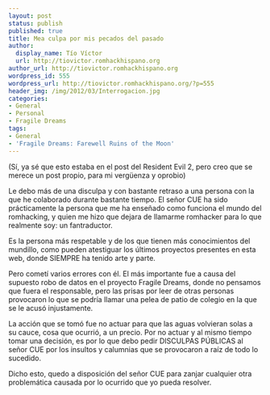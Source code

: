 ```yaml
---
layout: post
status: publish
published: true
title: Mea culpa por mis pecados del pasado
author:
  display_name: Tío Víctor
  url: http://tiovictor.romhackhispano.org
author_url: http://tiovictor.romhackhispano.org
wordpress_id: 555
wordpress_url: http://tiovictor.romhackhispano.org/?p=555
header_img: /img/2012/03/Interrogacion.jpg
categories:
- General
- Personal
- Fragile Dreams
tags:
- General
- 'Fragile Dreams: Farewell Ruins of the Moon'
---
```

(Sí, ya sé que esto estaba en el post del Resident Evil 2, pero creo que se merece 
un post propio, para mi vergüenza y oprobio)

Le debo más de una disculpa y con bastante retraso a una persona con la que he 
colaborado durante bastante tiempo. El señor CUE ha sido prácticamente la persona 
que me ha enseñado como funciona el mundo del romhacking, y quien me hizo que dejara 
de llamarme romhacker para lo que realmente soy: un fantraductor.

Es la persona más respetable y de los que tienen más conocimientos del mundillo, como 
pueden atestiguar los últimos proyectos presentes en esta web, donde SIEMPRE ha tenido 
arte y parte.

Pero cometí varios errores con él. El más importante fue a causa del supuesto robo de 
datos en el proyecto Fragile Dreams, donde no pensamos que fuera el responsable, pero 
las prisas por leer de otras personas provocaron lo que se podría llamar una pelea de 
patio de colegio en la que se le acusó injustamente.

La acción que se tomó fue no actuar para que las aguas volvieran solas a su cauce, cosa 
que ocurrió, a un precio. Por no actuar y al mismo tiempo tomar una decisión, es por lo 
que debo pedir DISCULPAS PÚBLICAS al señor CUE por los insultos y calumnias que se 
provocaron a raíz de todo lo sucedido.

Dicho esto, quedo a disposición del señor CUE para zanjar cualquier otra problemática 
causada por lo ocurrido que yo pueda resolver.
